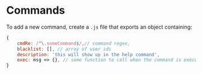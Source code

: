 # Commands

To add a new command, create a `.js` file that exports an object containing:

```js
{
    cmdRe: /^\.someCommand$/,// command regex,
    blacklist: [], // array of user ids
    description: 'this will show up in the help command',
    exec: msg => {}, // some function to call when the command is executed
}
```

